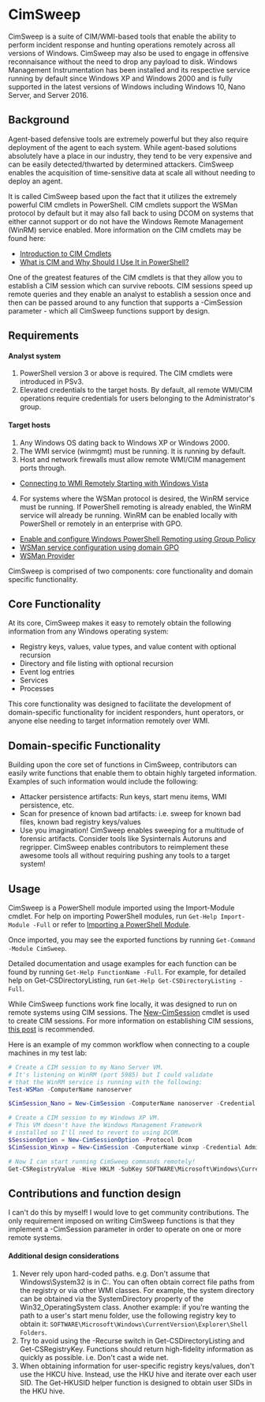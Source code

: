 # CimSweep
CimSweep is a suite of CIM/WMI-based tools that enable the ability to perform incident response and hunting operations remotely across all versions of Windows. CimSweep may also be used to engage in offensive reconnaisance without the need to drop any payload to disk. Windows Management Instrumentation has been installed and its respective service running by default since Windows XP and Windows 2000 and is fully supported in the latest versions of Windows including Windows 10, Nano Server, and Server 2016.

## Background

Agent-based defensive tools are extremely powerful but they also require deployment of the agent to each system. While agent-based solutions absolutely have a place in our industry, they tend to be very expensive and can be easily detected/thwarted by determined attackers. CimSweep enables the acquisition of time-sensitive data at scale all without needing to deploy an agent.

It is called CimSweep based upon the fact that it utilizes the extremely powerful CIM cmdlets in PowerShell. CIM cmdlets support the WSMan protocol by default but it may also fall back to using DCOM on systems that either cannot support or do not have the Windows Remote Management (WinRM) service enabled. More information on the CIM cmdlets may be found here:

* [Introduction to CIM Cmdlets](https://blogs.msdn.microsoft.com/powershell/2012/08/24/introduction-to-cim-cmdlets/)
* [What is CIM and Why Should I Use It in PowerShell?](https://blogs.technet.microsoft.com/heyscriptingguy/2014/01/27/what-is-cim-and-why-should-i-use-it-in-powershell/)

One of the greatest features of the CIM cmdlets is that they allow you to establish a CIM session which can survive reboots. CIM sessions speed up remote queries and they enable an analyst to establish a session once and then can be passed around to any function that supports a -CimSession parameter - which all CimSweep functions support by design.

## Requirements

#### Analyst system
1. PowerShell version 3 or above is required. The CIM cmdlets were introduced in PSv3.
2. Elevated credentials to the target hosts. By default, all remote WMI/CIM operations require credentials for users belonging to the Administrator's group.

#### Target hosts
1. Any Windows OS dating back to Windows XP or Windows 2000.
2. The WMI service (winmgmt) must be running. It is running by default.
3. Host and network firewalls must allow remote WMI/CIM management ports through.
  * [Connecting to WMI Remotely Starting with Windows Vista](https://msdn.microsoft.com/en-us/library/windows/desktop/aa822854)
4. For systems where the WSMan protocol is desired, the WinRM service must be running. If PowerShell remoting is already enabled, the WinRM service will already be running. WinRM can be enabled locally with PowerShell or remotely in an enterprise with GPO.
  * [Enable and configure Windows PowerShell Remoting using Group Policy](https://web.archive.org/web/20150514151313/http://blog.crayon.no/blogs/janegil/archive/2010/03/04/enable_2D00_and_2D00_configure_2D00_windows_2D00_powershell_2D00_remoting_2D00_using_2D00_group_2D00_policy.aspx)
  * [WSMan service configuration using domain GPO](https://greencircle.vmturbo.com/docs/DOC-1911)
  * [WSMan Provider](https://technet.microsoft.com/en-us/library/hh847813.aspx)

CimSweep is comprised of two components: core functionality and domain specific functionality.

## Core Functionality

At its core, CimSweep makes it easy to remotely obtain the following information from any Windows operating system:

* Registry keys, values, value types, and value content with optional recursion
* Directory and file listing with optional recursion
* Event log entries
* Services
* Processes

This core functionality was designed to facilitate the development of domain-specific functionality for incident responders, hunt operators, or anyone else needing to target information remotely over WMI.

## Domain-specific Functionality

Building upon the core set of functions in CimSweep, contributors can easily write functions that enable them to obtain highly targeted information. Examples of such information would include the following:

* Attacker persistence artifacts: Run keys, start menu items, WMI persistence, etc.
* Scan for presence of known bad artifacts: i.e. sweep for known bad files, known bad registry keys/values
* Use you imagination! CimSweep enables sweeping for a multitude of forensic artifacts. Consider tools like Sysinternals Autoruns and regripper. CimSweep enables contributors to reimplement these awesome tools all without requiring pushing any tools to a target system!

## Usage

CimSweep is a PowerShell module imported using the Import-Module cmdlet. For help on importing PowerShell modules, run `Get-Help Import-Module -Full` or refer to [Importing a PowerShell Module](https://msdn.microsoft.com/en-us/library/dd878284(v=vs.85).aspx).

Once imported, you may see the exported functions by running `Get-Command -Module CimSweep`.

Detailed documentation and usage examples for each function can be found by running `Get-Help FunctionName -Full`. For example, for detailed help on Get-CSDirectoryListing, run `Get-Help Get-CSDirectoryListing -Full`.

While CimSweep functions work fine locally, it was designed to run on remote systems using CIM sessions. The [New-CimSession](https://technet.microsoft.com/en-us/library/jj590760) cmdlet is used to create CIM sessions. For more information on establishing CIM sessions, [this post](https://blogs.msdn.microsoft.com/powershell/2013/08/19/cim-cmdlets-some-tips-tricks/) is recommended.

Here is an example of my common workflow when connecting to a couple machines in my test lab:

```powershell
# Create a CIM session to my Nano Server VM.
# It's listening on WinRM (port 5985) but I could validate
# that the WinRM service is running with the following:
Test-WSMan -ComputerName nanoserver

$CimSession_Nano = New-CimSession -ComputerName nanoserver -Credential Administrator

# Create a CIM session to my Windows XP VM.
# This VM doesn't have the Windows Management Framework
# installed so I'll need to revert to using DCOM.
$SessionOption = New-CimSessionOption -Protocol Dcom
$CimSession_Winxp = New-CimSession -ComputerName winxp -Credential Administrator -SessionOption $SessionOption

# Now I can start running CimSweep commands remotely!
Get-CSRegistryValue -Hive HKLM -SubKey SOFTWARE\Microsoft\Windows\CurrentVersion\Run -CimSession $CimSession_Nano, $CimSession_Winxp
```

## Contributions and function design

I can't do this by myself! I would love to get community contributions. The only requirement imposed on writing CimSweep functions is that they implement a -CimSession parameter in order to operate on one or more remote systems.

#### Additional design considerations
1. Never rely upon hard-coded paths. e.g. Don't assume that Windows\System32 is in C:. You can often obtain correct file paths from the registry or via other WMI classes. For example, the system directory can be obtained via the SystemDirectory property of the Win32_OperatingSystem class. Another example: if you're wanting the path to a user's start menu folder, use the following registry key to obtain it: `SOFTWARE\Microsoft\Windows\CurrentVersion\Explorer\Shell Folders`.
2. Try to avoid using the -Recurse switch in Get-CSDirectoryListing and Get-CSRegistryKey. Functions should return high-fidelity information as quickly as possible. i.e. Don't cast a wide net.
3. When obtaining information for user-specific registry keys/values, don't use the HKCU hive. Instead, use the HKU hive and iterate over each user SID. The Get-HKUSID helper function is designed to obtain user SIDs in the HKU hive.
